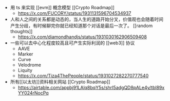 - 用 ts 来实现 [[evm]] 概念模型 [[Crypto Roadmap]]
	- https://x.com/FUCORY/status/1931131596704534937
- 人和人之间的关系都是动态的，当人生的道路开始分叉，价值观也会随着时间产生分歧，有时候聊完你就已经知道那个对话是最后一次了。 [[random thoughts]]
	- https://x.com/diamondhandjs/status/1931030162906509408
- 一些可以去中心化程度较高且可产生实际利润的 [[web3]] 协议
	- AAVE
	- Marker
	- Curve
	- Velodrome
	- Liquity
	- https://x.com/Tiza4ThePeople/status/1931027282270777540
- 所有[[以太坊]]资料相关网站 [[Crypto Roadmap]]
	- https://airtable.com/appbj91LAlq8bqY5s/shrI5adgQD8pALe4y/tbl89xYY024rNocPq